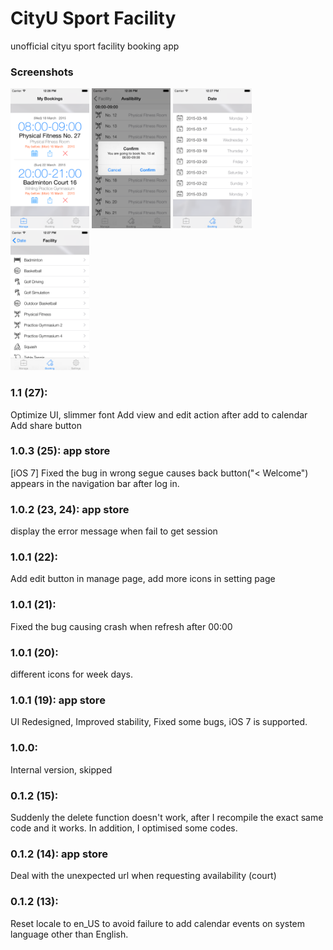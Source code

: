 # CityU Sport Facility
unofficial cityu sport facility booking app

### Screenshots

<img src="https://github.com/Aahung/cityu-sports/blob/master/screenshots/sc1.png" style="max-width: 25%"/>
<img src="https://github.com/Aahung/cityu-sports/blob/master/screenshots/sc2.png" style="max-width: 25%"/>
<img src="https://github.com/Aahung/cityu-sports/blob/master/screenshots/sc3.png" style="max-width: 25%"/>
<img src="https://github.com/Aahung/cityu-sports/blob/master/screenshots/sc4.png" style="max-width: 25%"/>

### 1.1 (27):
Optimize UI, slimmer font
Add view and edit action after add to calendar
Add share button

### 1.0.3 (25): app store
[iOS 7] Fixed the bug in wrong segue causes back button("< Welcome") appears in the navigation bar after log in. 

### 1.0.2 (23, 24): app store
display the error message when fail to get session

### 1.0.1 (22):
Add edit button in manage page,
add more icons in setting page

### 1.0.1 (21): 
Fixed the bug causing crash when refresh after 00:00

### 1.0.1 (20): 
different icons for week days.

### 1.0.1 (19): app store
UI Redesigned,
Improved stability,
Fixed some bugs,
iOS 7 is supported.

### 1.0.0:
Internal version, skipped

### 0.1.2 (15): 
Suddenly the delete function doesn't work, after I recompile the exact same code and it works. 
In addition, I optimised some codes.

### 0.1.2 (14): app store
Deal with the unexpected url when requesting availability (court)

### 0.1.2 (13):
Reset locale to en_US to avoid failure to add calendar events on system language other than English.